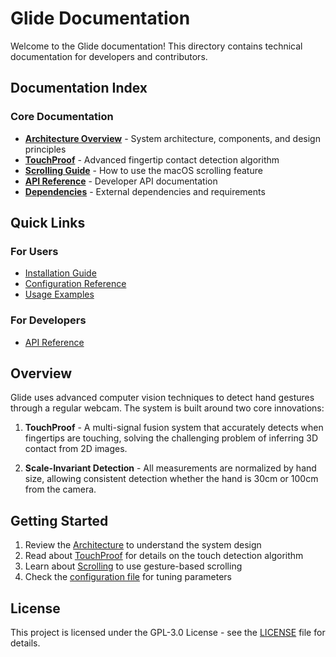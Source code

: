 # Glide Documentation

Welcome to the Glide documentation! This directory contains technical documentation for developers and contributors.

## Documentation Index

### Core Documentation

- **[Architecture Overview](Architecture.md)** - System architecture, components, and design principles
- **[TouchProof](TouchProof.md)** - Advanced fingertip contact detection algorithm
- **[Scrolling Guide](Scrolling.md)** - How to use the macOS scrolling feature
- **[API Reference](Api.md)** - Developer API documentation
- **[Dependencies](Dependencies.md)** - External dependencies and requirements

## Quick Links

### For Users
- [Installation Guide](../README.md#installation)
- [Configuration Reference](../glide/io/defaults.yaml)
- [Usage Examples](../README.md#usage)

### For Developers
- [API Reference](Api.md)

## Overview

Glide uses advanced computer vision techniques to detect hand gestures through a regular webcam. The system is built around two core innovations:

1. **TouchProof** - A multi-signal fusion system that accurately detects when fingertips are touching, solving the challenging problem of inferring 3D contact from 2D images.

2. **Scale-Invariant Detection** - All measurements are normalized by hand size, allowing consistent detection whether the hand is 30cm or 100cm from the camera.

## Getting Started

1. Review the [Architecture](Architecture.md) to understand the system design
2. Read about [TouchProof](TouchProof.md) for details on the touch detection algorithm
3. Learn about [Scrolling](Scrolling.md) to use gesture-based scrolling
4. Check the [configuration file](../glide/io/defaults.yaml) for tuning parameters

## License

This project is licensed under the GPL-3.0 License - see the [LICENSE](../LICENSE) file for details.
